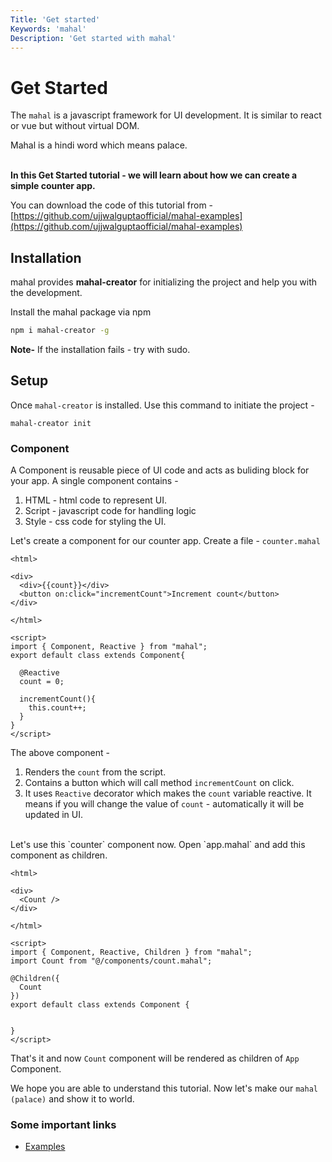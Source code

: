```yaml
---
Title: 'Get started'
Keywords: 'mahal'
Description: 'Get started with mahal'
---
```


# Get Started

The `mahal` is a javascript framework for UI development. It is similar to react or vue but without virtual DOM. 

<div class="highlight">
Mahal is a hindi word which means palace.
</div>
<br>

**In this Get Started tutorial - we will learn about how we can create a simple counter app.**

You can download the code of this tutorial from - [https://github.com/ujjwalguptaofficial/mahal-examples](https://github.com/ujjwalguptaofficial/mahal-examples)

## Installation

mahal provides **mahal-creator** for initializing the project and help you with the development.

Install the mahal package via npm

```bash
npm i mahal-creator -g
```

**Note-** If the installation fails - try with sudo.

## Setup

Once `mahal-creator` is installed. Use this command to initiate the project - 

```
mahal-creator init
```

### Component

A Component is reusable piece of UI code and acts as buliding block for your app. A single component contains - 

1. HTML - html code to represent UI.
2. Script - javascript code for handling logic
3. Style - css code for styling the UI.

Let's create a component for our counter app. Create a file - `counter.mahal`

```
<html>

<div>
  <div>{{count}}</div>
  <button on:click="incrementCount">Increment count</button>
</div>

</html>

<script>
import { Component, Reactive } from "mahal";
export default class extends Component{

  @Reactive
  count = 0;

  incrementCount(){
    this.count++;
  }
}
</script>

```

The above component - 

1. Renders the `count` from the script.
2. Contains a button which will call method `incrementCount` on click.
3. It uses `Reactive` decorator which makes the `count` variable reactive. It means if you will change the value of `count` - automatically it will be updated in UI.

<br>
Let's use this `counter` component now. Open `app.mahal` and add this component as children.

```
<html>

<div>
  <Count />
</div>

</html>

<script>
import { Component, Reactive, Children } from "mahal";
import Count from "@/components/count.mahal";

@Children({
  Count
})
export default class extends Component {

   
}
</script>
```

That's it and now `Count` component will be rendered as children of `App` Component.


We hope you are able to understand this tutorial. Now let's make our `mahal (palace)` and show it to world. 

### Some important links

- [Examples](https://github.com/ujjwalguptaofficial/mahal-examples)

